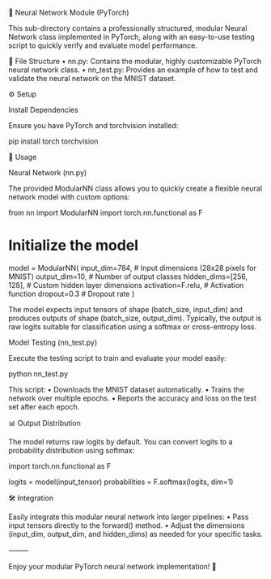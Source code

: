 🚀 Neural Network Module (PyTorch)

This sub-directory contains a professionally structured, modular Neural Network class implemented in PyTorch, along with an easy-to-use testing script to quickly verify and evaluate model performance.

📂 File Structure
	•	nn.py: Contains the modular, highly customizable PyTorch neural network class.
	•	nn_test.py: Provides an example of how to test and validate the neural network on the MNIST dataset.

⚙️ Setup

Install Dependencies

Ensure you have PyTorch and torchvision installed:

pip install torch torchvision

🚧 Usage

Neural Network (nn.py)

The provided ModularNN class allows you to quickly create a flexible neural network model with custom options:

from nn import ModularNN
import torch.nn.functional as F

# Initialize the model
model = ModularNN(
    input_dim=784,            # Input dimensions (28x28 pixels for MNIST)
    output_dim=10,            # Number of output classes
    hidden_dims=[256, 128],   # Custom hidden layer dimensions
    activation=F.relu,        # Activation function
    dropout=0.3               # Dropout rate
)

The model expects input tensors of shape (batch_size, input_dim) and produces outputs of shape (batch_size, output_dim). Typically, the output is raw logits suitable for classification using a softmax or cross-entropy loss.

Model Testing (nn_test.py)

Execute the testing script to train and evaluate your model easily:

python nn_test.py

This script:
	•	Downloads the MNIST dataset automatically.
	•	Trains the network over multiple epochs.
	•	Reports the accuracy and loss on the test set after each epoch.

📊 Output Distribution

The model returns raw logits by default. You can convert logits to a probability distribution using softmax:

import torch.nn.functional as F

logits = model(input_tensor)
probabilities = F.softmax(logits, dim=1)

🛠 Integration

Easily integrate this modular neural network into larger pipelines:
	•	Pass input tensors directly to the forward() method.
	•	Adjust the dimensions (input_dim, output_dim, and hidden_dims) as needed for your specific tasks.

⸻

Enjoy your modular PyTorch neural network implementation! 🚀